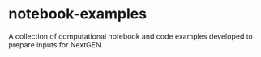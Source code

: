 # notebook-examples
A collection of computational notebook and code examples developed to prepare inputs for NextGEN.
